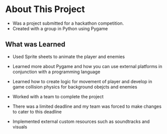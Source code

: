 # About This Project
- Was a project submitted for a hackathon competition. 
- Created with a group in Python using Pygame 

## What was Learned

- Used Sprite sheets to animate the player and enemies

- Learned more about Pygame and how you can use external platforms in conjunction with a programming language

- Learned how to create logic for movement of player and develop in game collision physics for background obejcts and enemies

- Worked with a team to complete the project

- There was a limited deadline and my team was forced to make changes to cater to this deadline

- Implemented external custom resources such as soundtracks and visuals

